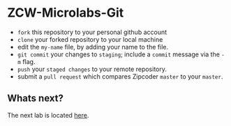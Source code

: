 # ZCW-Microlabs-Git
* `fork` this repository to your personal github account 
* `clone` your forked repository to your local machine
* edit the `my-name` file, by adding your name to the file.
* `git commit` your changes to `staging`; include a `commit` message via the `-m` flag.
* `push` your `staged changes` to your remote repository.
* submit a `pull request` which compares Zipcoder `master` to your `master`.


## Whats next?
The next lab is located [here](https://github.com/Zipcoder/ZCW-MicroLabs-OOP-AliceAndBob).
